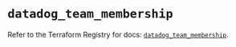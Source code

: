 # `datadog_team_membership`

Refer to the Terraform Registry for docs: [`datadog_team_membership`](https://registry.terraform.io/providers/datadog/datadog/3.48.0/docs/resources/team_membership).
